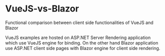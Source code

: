 # VueJS-vs-Blazor
Functional comparison between client side functionalities of VueJS and Blazor

VueJS examples are hosted on ASP.NET Server Rendering application which use VueJS engine for binding. On the other hand Blazor application use ASP.NET client side pages with Blazor engine for client side rendering.
